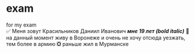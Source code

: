 # exam
for my exam   
 :white_check_mark: Меня зовут  Красильников Даниил Иванович
 ***мне 19 лет (bold italic)***
 :black_square_button: на данный момент живу в Воронеже и очень не хочу отсюда уезжать, тем более в армию
 :negative_squared_cross_mark: раньше жил в Мурманске

